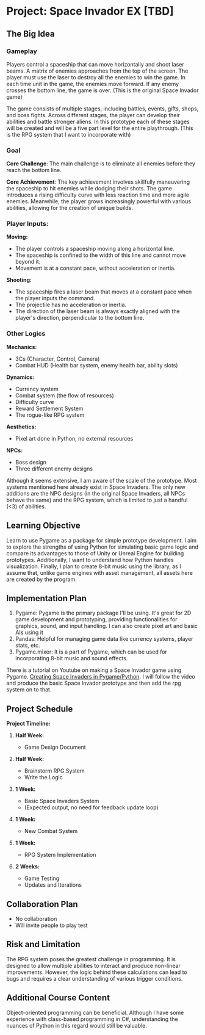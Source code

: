 # Project: Space Invador EX [TBD]

## The Big Idea
### Gameplay
Players control a spaceship that can move horizontally and shoot laser beams. A matrix of enemies approaches from the top of the screen. The player must use the laser to destroy all the enemies to win the game. In each time unit in the game, the enemies move forward. If any enemy crosses the bottom line, the game is over. (This is the original Space Invador game)

The game consists of multiple stages, including battles, events, gifts, shops, and boss fights. Across different stages, the player can develop their abilities and battle stronger aliens. In this prototype each of these stages will be created and will be a five part level for the entire playthrough. (This is the RPG system that I want to incorporate with)

### Goal
**Core Challenge**:
The main challenge is to eliminate all enemies before they reach the bottom line.

**Core Achievement**:
The key achievement involves skillfully maneuvering the spaceship to hit enemies while dodging their shots. The game introduces a rising difficulty curve with less reaction time and more agile enemies. Meanwhile, the player grows increasingly powerful with various abilities, allowing for the creation of unique builds.

### Player Inputs:

**Moving:**

- The player controls a spaceship moving along a horizontal line.
- The spaceship is confined to the width of this line and cannot move beyond it.
- Movement is at a constant pace, without acceleration or inertia.

**Shooting:**

- The spaceship fires a laser beam that moves at a constant pace when the player inputs the command.
- The projectile has no acceleration or inertia.
- The direction of the laser beam is always exactly aligned with the player's direction, perpendicular to the bottom line.
  
### Other Logics
**Mechanics:**
- 3Cs (Character, Control, Camera)
- Combat HUD (Health bar system, enemy health bar, ability slots)

**Dynamics:**
- Currency system
- Combat system (the flow of resources)
- Difficulty curve
- Reward Settlement System
- The rogue-like RPG system

**Aesthetics:**
- Pixel art done in Python, no external resources

**NPCs:**
- Boss design
- Three different enemy designs

Although it seems extensive, I am aware of the scale of the prototype. Most systems mentioned here already exist in Space Invaders. The only new additions are the NPC designs (in the original Space Invaders, all NPCs behave the same) and the RPG system, which is limited to just a handful (<3) of abilities.

## Learning Objective
Learn to use Pygame as a package for simple prototype development. I aim to explore the strengths of using Python for simulating basic game logic and compare its advantages to those of Unity or Unreal Engine for building prototypes. Additionally, I want to understand how Python handles visualization. Finally, I plan to create 8-bit music using the library, as I assume that, unlike game engines with asset management, all assets here are created by the program.

## Implementation Plan

1. Pygame: Pygame is the primary package I'll be using. It's great for 2D game development and prototyping, providing functionalities for graphics, sound, and input handling. I can also create pixel art and basic AIs using it
2. Pandas: Helpful for managing game data like currency systems, player stats, etc.
3. Pygame.mixer: It is a part of Pygame, which can be used for incorporating 8-bit music and sound effects.

There is a tutorial on Youtube on making a Space Invador game using Pygame. [Creating Space Invaders in Pygame/Python](https://youtu.be/o-6pADy5Mdg?si=NCwg8PInHN5cW3ey). I will follow the video and produce the basic Space Invador prototype and then add the rpg system on to that.

## Project Schedule

**Project Timeline:**

1. **Half Week:**
   - Game Design Document

2. **Half Week:**
   - Brainstorm RPG System
   - Write the Logic

3. **1 Week:**
   - Basic Space Invaders System
   - (Expected output, no need for feedback update loop)

4. **1 Week:**
   - New Combat System

5. **1 Week:**
   - RPG System Implementation

6. **2 Weeks:**
   - Game Testing
   - Updates and Iterations

## Collaboration Plan 
- No collaboration
- Will invite people to play test

## Risk and Limitation

The RPG system poses the greatest challenge in programming. It is designed to allow multiple abilities to interact and produce non-linear improvements. However, the logic behind these calculations can lead to bugs and requires a clear understanding of various trigger conditions.

## Additional Course Content
Object-oriented programming can be beneficial. Although I have some experience with class-based programming in C#, understanding the nuances of Python in this regard would still be valuable.